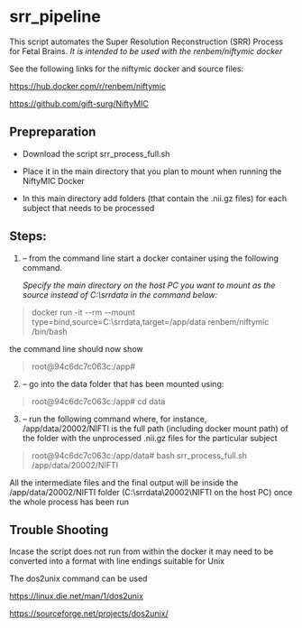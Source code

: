 # srr_pipeline

This script automates the Super Resolution Reconstruction (SRR) Process for Fetal Brains. *It is intended to be used with the renbem/niftymic docker* 

See the following links for the niftymic docker and source files:

https://hub.docker.com/r/renbem/niftymic

https://github.com/gift-surg/NiftyMIC

## **Prepreparation**

* Download the script srr_process_full.sh

* Place it in the main directory that you plan to mount when running the NiftyMIC Docker

* In this main directory add folders (that contain the .nii.gz files) for each subject that needs to be processed

## **Steps:**

1. – from the command line start a docker container using the following command. 
   
   *Specify the main directory on the host PC you want to mount as the source instead of C:\srrdata in the command below:*
>docker run -it --rm --mount type=bind,source=C:\srrdata,target=/app/data renbem/niftymic /bin/bash

the command line should now show

>root@94c6dc7c063c:/app#

2. – go into the data folder that has been mounted using:
>root@94c6dc7c063c:/app# cd data

3. – run the following command where, for instance, /app/data/20002/NIFTI is the full path (including docker mount path) of the folder with the unprocessed .nii.gz files for the particular subject
>root@94c6dc7c063c:/app/data# bash srr_process_full.sh /app/data/20002/NIFTI


All the intermediate files and the final output will be inside the /app/data/20002/NIFTI folder (C:\srrdata\20002\NIFTI on the host PC) once the whole process has been run


## **Trouble Shooting**

Incase the script does not run from within the docker it may need to be converted into a format with line endings suitable for Unix

The dos2unix command can be used

https://linux.die.net/man/1/dos2unix

https://sourceforge.net/projects/dos2unix/
